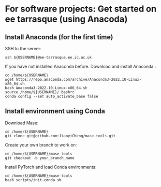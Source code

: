 # For software projects: Get started on ee tarrasque (using Anacoda)

## Install Anaconda (for the first time)

SSH to the server:
```shell
ssh ${USERNAME}@ee-tarrasque.ee.ic.ac.uk
```

If you have not installed Anaconda before. Download and install Anaconda :
```shell
cd /home/${USERNAME}
wget https://repo.anaconda.com/archive/Anaconda3-2022.10-Linux-x86_64.sh
bash Anaconda3-2022.10-Linux-x86_64.sh
source /home/${USERNAME}/.bashrc
conda config --set auto_activate_base false
```

## Install environment using Conda

Download Mase:
```shell
cd /home/${USERNAME}
git clone git@github.com:JianyiCheng/mase-tools.git
```

Create your own branch to work on:
```shell
cd /home/${USERNAME}/mase-tools
git checkout -b your_branch_name
```

Install PyTorch and load Conda environments:
```shell
cd /home/${USERNAME}/mase-tools
bash scripts/init-conda.sh
```

